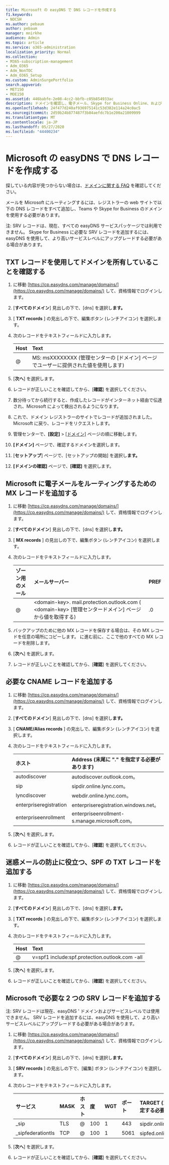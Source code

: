 ```yaml
---
title: Microsoft の easyDNS で DNS レコードを作成する
f1.keywords:
- NOCSH
ms.author: pebaum
author: pebaum
manager: mnirkhe
audience: Admin
ms.topic: article
ms.service: o365-administration
localization_priority: Normal
ms.collection:
- M365-subscription-management
- Adm_O365
- Adm_NonTOC
- Adm_O365_Setup
ms.custom: AdminSurgePortfolio
search.appverid:
- MET150
- MOE150
ms.assetid: 446babfe-2e08-4cc2-bbfb-c05b854933ac
description: ドメインを確認し、電子メール、Skype for Business Online、および easyDNS のその他のサービスの DNS レコードを Microsoft 用にセットアップする方法について説明します。
ms.openlocfilehash: 24f477d240af936975141c53d382e114a24c0ac5
ms.sourcegitcommit: 2d59b24b877487f3b84aefdc7b1e200a21009999
ms.translationtype: MT
ms.contentlocale: ja-JP
ms.lasthandoff: 05/27/2020
ms.locfileid: "44400234"
---
```

# <a name="create-dns-records-at-easydns-for-microsoft"></a>Microsoft の easyDNS で DNS レコードを作成する

探している内容が見つからない場合は、[ドメインに関する FAQ](../setup/domains-faq.md) を確認してください。 
  
メールを Microsoft にルーティングするには、レジストラーの web サイトで以下の DNS レコードをすべて追加し、Teams や Skype for Business のドメインを使用する必要があります。
  
注: SRV レコードは、現在、すべての easyDNS サービスパッケージでは利用できません。 Skype for Business に必要な SRV レコードを追加するには、easyDNS を使用して、より高いサービスレベルにアップグレードする必要がある場合があります。
  
## <a name="verify-that-you-own-the-domain-with-a-txt-record"></a>TXT レコードを使用してドメインを所有していることを確認する

1. に移動 [https://cp.easydns.com/manage/domains/](https://cp.easydns.com/manage/domains/) して、資格情報でログインします。 
    
2. [**すべてのドメイン**] 見出しの下で、[dns] を選択し**ます。**
    
3. [ **TXT records** ] の見出しの下で、編集ボタン (レンチアイコン) を選択します。 
    
4. 次のレコードをテキストフィールドに入力します。
    
    |**Host**|**Text**|
    |:-----|:-----|
    |@  <br/> |MS: msXXXXXXXX (管理センターの [ドメイン] ページでユーザーに提供された値を使用します)  <br/> |
   
5. [**次へ**] を選択します。 
    
6. レコードが正しいことを確認してから、[**確認**] を選択してください。 
    
7. 数分待ってから続行すると、作成したレコードがインターネット経由で伝達され、Microsoft によって検出されるようになります。
    
8. これで、ドメイン レジストラーのサイトでレコードが追加されました。Microsoft に戻り、レコードをリクエストします。
    
9. 管理センターで、**[設定]** \> <a href="https://go.microsoft.com/fwlink/p/?linkid=834818" target="_blank">[ドメイン]</a> ページの順に移動します。
    
10. **[ドメイン]** ページで、確認するドメインを選択します。 
    
11. [**セットアップ**] ページで、[セットアップの開始] を選択し**ます。**
    
12. **[ドメインの確認]** ページで、**[確認]** を選択します。 
    
## <a name="add-an-mx-record-to-route-email-to-microsoft"></a>Microsoft に電子メールをルーティングするための MX レコードを追加する

1. に移動 [https://cp.easydns.com/manage/domains/](https://cp.easydns.com/manage/domains/) して、資格情報でログインします。 
    
2. [**すべてのドメイン**] 見出しの下で、[dns] を選択し**ます。**
    
3. [ **MX records** ] の見出しの下で、編集ボタン (レンチアイコン) を選択します。 
    
4. 次のレコードをテキストフィールドに入力します。
    
    |**ゾーン用のメール**|**メールサーバー**|**PREF**|
    |:-----|:-----|:-----|
    |@  <br/> |\<domain-key\>. mail.protection.outlook.com ( \<domain-key\> [管理センタードメイン] ページから値を取得する)  <br/> |.0  <br/> |
   
2. バックアップのために他の MX レコードを保存する場合は、その MX レコードを任意の場所にコピーします。 に進む前に、ここで他のすべての MX レコードを削除します。
    
5. [**次へ**] を選択します。 
    
6. レコードが正しいことを確認してから、[**確認**] を選択してください。 
    
## <a name="add-the-required-cname-records"></a>必要な CNAME レコードを追加する

1. に移動 [https://cp.easydns.com/manage/domains/](https://cp.easydns.com/manage/domains/) して、資格情報でログインします。 
    
2. [**すべてのドメイン**] 見出しの下で、[dns] を選択し**ます。**
    
3. [ **CNAME/Alias records** ] の見出しで、編集ボタン (レンチアイコン) を選択します。 
    
4. 次のレコードをテキストフィールドに入力します。


    |**ホスト**|**Address (末尾に "." を指定する必要があります)**|
    |:-----|:-----|
    |autodiscover  <br/> |autodiscover.outlook.com。  <br/> |
    |sip  <br/> |sipdir.online.lync.com。  <br/> |
    |lyncdiscover  <br/> |webdir.online.lync.com。  <br/> |
    |enterpriseregistration  <br/> |enterpriseregistration.windows.net。  <br/> |
    |enterpriseenrollment  <br/> |enterpriseenrollment-s.manage.microsoft.com。  <br/> |
   
5. [**次へ**] を選択します。 
    
6. レコードが正しいことを確認してから、[**確認**] を選択してください。 
    
## <a name="add-a-txt-record-for-spf-to-help-prevent-email-spam"></a>迷惑メールの防止に役立つ、SPF の TXT レコードを追加する

1. に移動 [https://cp.easydns.com/manage/domains/](https://cp.easydns.com/manage/domains/) して、資格情報でログインします。 
    
2. [**すべてのドメイン**] 見出しの下で、[dns] を選択し**ます。**
    
3. [ **TXT records** ] の見出しの下で、編集ボタン (レンチアイコン) を選択します。 
    
4. 次のレコードをテキストフィールドに入力します。
    
    |**Host**|**Text**|
    |:-----|:-----|
    |@  <br/> |v=spf1 include:spf.protection.outlook.com -all  <br/> |
   
5. [**次へ**] を選択します。 
    
6. レコードが正しいことを確認してから、[**確認**] を選択してください。 
    
## <a name="add-the-two-srv-records-that-are-required-for-microsoft"></a>Microsoft で必要な 2 つの SRV レコードを追加する

注: SRV レコードは現在、easyDNS ' ドメインおよびサービスレベルでは使用できません。 SRV レコードを追加するには、easyDNS を使用して、より高いサービスレベルにアップグレードする必要がある場合があります。 
  
1. に移動 [https://cp.easydns.com/manage/domains/](https://cp.easydns.com/manage/domains/) して、資格情報でログインします。 
    
2. [**すべてのドメイン**] 見出しの下で、[dns] を選択し**ます。**
    
3. [ **SRV records** ] の見出しの下で、[編集] ボタン (レンチアイコン) を選択します。 
    
4. 次のレコードをテキストフィールドに入力します。
    
    |**サービス**|**MASK**|**ホスト**|**度**|**WGT**|**ポート**|**TARGET (末尾に "." を指定する必要があります)**|**TTL**|
    |:-----|:-----|:-----|:-----|:-----|:-----|:-----|:-----|
    |_sip  <br/> |TLS  <br/> |@  <br/> |100  <br/> |1   <br/> |443  <br/> |sipdir.online.lync.com。  <br/> |1800  <br/> |
    |_sipfederationtls  <br/> |TCP  <br/> |@  <br/> |100  <br/> |1   <br/> |5061  <br/> |sipfed.online.lync.com。  <br/> |1800  <br/> |
   
5. [**次へ**] を選択します。 
    
6. レコードが正しいことを確認してから、[**確認**] を選択してください。 
    

